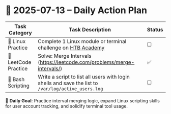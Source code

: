 # 📌 2025-07-13 – Daily Action Plan

| Task Category         | Task Description                                                                                                       | Status |
|----------------------|--------------------------------------------------------------------------------------------------------------------------|--------|
| 🐧 Linux Practice      | Complete 1 Linux module or terminal challenge on [HTB Academy](https://academy.hackthebox.com/)                         | ☐      |
| 🧠 LeetCode Practice   | Solve: Merge Intervals (https://leetcode.com/problems/merge-intervals/)                                                 | ✅      |
| 📜 Bash Scripting      | Write a script to list all users with login shells and save the list to `/var/log/active_users.log`                    | ☐      |

🎯 **Daily Goal**: Practice interval merging logic, expand Linux scripting skills for user account tracking, and solidify terminal tool usage.
